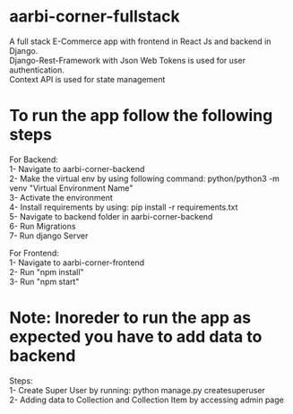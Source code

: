# aarbi-corner-fullstack<br />
A full stack E-Commerce app with frontend in React Js and backend in Django.<br />
Django-Rest-Framework with Json Web Tokens is used for user authentication.<br />
Context API is used for state management<br />

# To run the app follow the following steps<br />

For Backend:<br />
  1- Navigate to aarbi-corner-backend<br />
  2- Make the virtual env by using following command: python/python3 -m venv "Virtual Environment Name"<br />
  3- Activate the environment<br />
  4- Install requirements by using: pip install -r requirements.txt<br />
  5- Navigate to backend folder in aarbi-corner-backend<br />
  6- Run Migrations<br />
  7- Run django Server<br />

For Frontend:<br />
  1- Navigate to aarbi-corner-frontend<br />
  2- Run "npm install"<br />
  3- Run "npm start"<br />

# Note: Inoreder to run the app as expected you have to add data to backend
Steps:<br />
1- Create Super User by running: python manage.py createsuperuser<br />
2- Adding data to Collection and Collection Item by accessing admin page
